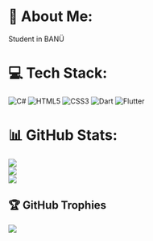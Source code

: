 # 💫 About Me:
Student in BANÜ <br>

# 💻 Tech Stack:
![C#](https://img.shields.io/badge/c%23-%23239120.svg?style=for-the-badge&logo=csharp&logoColor=white) ![HTML5](https://img.shields.io/badge/html5-%23E34F26.svg?style=for-the-badge&logo=html5&logoColor=white) ![CSS3](https://img.shields.io/badge/css3-%231572B6.svg?style=for-the-badge&logo=css3&logoColor=white) ![Dart](https://img.shields.io/badge/dart-%230175C2.svg?style=for-the-badge&logo=dart&logoColor=white) ![Flutter](https://img.shields.io/badge/Flutter-%2302569B.svg?style=for-the-badge&logo=Flutter&logoColor=white)
# 📊 GitHub Stats:
![](https://github-readme-stats.vercel.app/api?username=burak1910&theme=dark&hide_border=false&include_all_commits=true&count_private=true)<br/>
![](https://github-readme-streak-stats.herokuapp.com/?user=burak1910&theme=dark&hide_border=false)<br/>
![](https://github-readme-stats.vercel.app/api/top-langs/?username=burak1910&theme=dark&hide_border=false&include_all_commits=true&count_private=true&layout=compact)

## 🏆 GitHub Trophies
![](https://github-profile-trophy.vercel.app/?username=burak1910&theme=radical&no-frame=false&no-bg=true&margin-w=4)
